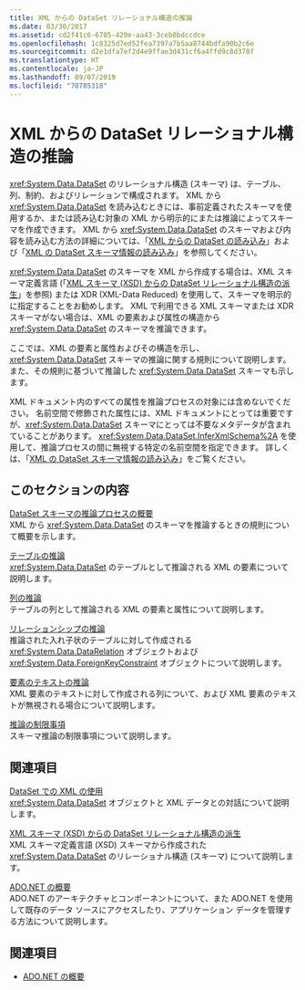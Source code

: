 ```yaml
---
title: XML からの DataSet リレーショナル構造の推論
ms.date: 03/30/2017
ms.assetid: cd2f41c6-6785-420e-aa43-3ceb0bdccdce
ms.openlocfilehash: 1c8325d7ed52fea7397a7b5aa8744bdfa90b2c6e
ms.sourcegitcommit: d2e1dfa7ef2d4e9ffae3d431cf6a4ffd9c8d378f
ms.translationtype: HT
ms.contentlocale: ja-JP
ms.lasthandoff: 09/07/2019
ms.locfileid: "70785318"
---
```

# <a name="inferring-dataset-relational-structure-from-xml"></a>XML からの DataSet リレーショナル構造の推論
<xref:System.Data.DataSet> のリレーショナル構造 (スキーマ) は、テーブル、列、制約、およびリレーションで構成されます。 XML から <xref:System.Data.DataSet> を読み込むときには、事前定義されたスキーマを使用するか、または読み込む対象の XML から明示的にまたは推論によってスキーマを作成できます。 XML から <xref:System.Data.DataSet> のスキーマおよび内容を読み込む方法の詳細については、「[XML からの DataSet の読み込み](loading-a-dataset-from-xml.md)」および「[XML の DataSet スキーマ情報の読み込み](loading-dataset-schema-information-from-xml.md)」を参照してください。  
  
 <xref:System.Data.DataSet> のスキーマを XML から作成する場合は、XML スキーマ定義言語 (「[XML スキーマ (XSD) からの DataSet リレーショナル構造の派生](deriving-dataset-relational-structure-from-xml-schema-xsd.md)」を参照) または XDR (XML-Data Reduced) を使用して、スキーマを明示的に指定することをお勧めします。 XML で利用できる XML スキーマまたは XDR スキーマがない場合は、XML の要素および属性の構造から <xref:System.Data.DataSet> のスキーマを推論できます。  
  
 ここでは、XML の要素と属性およびその構造を示し、<xref:System.Data.DataSet> スキーマの推論に関する規則について説明します。また、その規則に基づいて推論した <xref:System.Data.DataSet> スキーマも示します。  
  
 XML ドキュメント内のすべての属性を推論プロセスの対象には含めないでください。 名前空間で修飾された属性には、XML ドキュメントにとっては重要ですが、<xref:System.Data.DataSet> スキーマにとっては不要なメタデータが含まれていることがあります。 <xref:System.Data.DataSet.InferXmlSchema%2A> を使用して、推論プロセスの間に無視する特定の名前空間を指定できます。 詳しくは、「[XML の DataSet スキーマ情報の読み込み](loading-dataset-schema-information-from-xml.md)」をご覧ください。  
  
## <a name="in-this-section"></a>このセクションの内容  
 [DataSet スキーマの推論プロセスの概要](summary-of-the-dataset-schema-inference-process.md)  
 XML から <xref:System.Data.DataSet> のスキーマを推論するときの規則について概要を示します。  
  
 [テーブルの推論](inferring-tables.md)  
 <xref:System.Data.DataSet> のテーブルとして推論される XML の要素について説明します。  
  
 [列の推論](inferring-columns.md)  
 テーブルの列として推論される XML の要素と属性について説明します。  
  
 [リレーションシップの推論](inferring-relationships.md)  
 推論された入れ子状のテーブルに対して作成される <xref:System.Data.DataRelation> オブジェクトおよび <xref:System.Data.ForeignKeyConstraint> オブジェクトについて説明します。  
  
 [要素のテキストの推論](inferring-element-text.md)  
 XML 要素のテキストに対して作成される列について、および XML 要素のテキストが無視される場合について説明します。  
  
 [推論の制限事項](inference-limitations.md)  
 スキーマ推論の制限事項について説明します。  
  
## <a name="related-sections"></a>関連項目  
 [DataSet での XML の使用](using-xml-in-a-dataset.md)  
 <xref:System.Data.DataSet> オブジェクトと XML データとの対話について説明します。  
  
 [XML スキーマ (XSD) からの DataSet リレーショナル構造の派生](deriving-dataset-relational-structure-from-xml-schema-xsd.md)  
 XML スキーマ定義言語 (XSD) スキーマから作成された <xref:System.Data.DataSet> のリレーショナル構造 (スキーマ) について説明します。  
  
 [ADO.NET の概要](../ado-net-overview.md)  
 ADO.NET のアーキテクチャとコンポーネントについて、また ADO.NET を使用して既存のデータ ソースにアクセスしたり、アプリケーション データを管理する方法について説明します。  
  
## <a name="see-also"></a>関連項目

- [ADO.NET の概要](../ado-net-overview.md)
